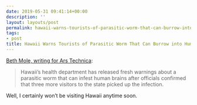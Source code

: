 ```yaml
---
date: 2019-05-31 09:41:14+00:00
description: ''
layout: layouts/post
permalink: hawaii-warns-tourists-of-parasitic-worm-that-can-burrow-into-human-brains/
tags:
- post
title: Hawaii Warns Tourists of Parasitic Worm That Can Burrow into Human Brains
---
```


<p><a href="https://arstechnica.com/science/2019/05/hawaii-warns-tourists-of-parasitic-worm-that-can-burrow-into-human-brains/">Beth Mole, writing for Ars Technica</a>:</p>
<blockquote><p>
  Hawaii’s health department has released fresh warnings about a parasitic worm that can infest human brains after officials confirmed that three more visitors to the state picked up the infection.</p></blockquote>
<p>Well, I certainly won&#8217;t be visiting Hawaii anytime soon.</p>